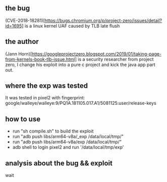 ## the bug

(CVE-2018-18281)[https://bugs.chromium.org/p/project-zero/issues/detail?id=1695] is a linux kernel UAF caused by TLB late flush

## the author

(Jann Horn)[https://googleprojectzero.blogspot.com/2019/01/taking-page-from-kernels-book-tlb-issue.html] is a security researcher from project zero, I change his exploit into a pure c project and kick the java app part out.

## where the exp was tested

It was tested in pixel2 with fingerprint: google/walleye/walleye:9/PQ1A.181105.017.A1/5081125:user/release-keys

## how to use

- run "sh compile.sh" to build the exploit 
- run "adb push libs/arm64-v8a/_exp  /data/local/tmp/"
- run "adb push libs/arm64-v8a/exp  /data/local/tmp/"
- adb shell to login pixel2 and run '/data/local/tmp/exp' 

## analysis about the bug && exploit

wait
